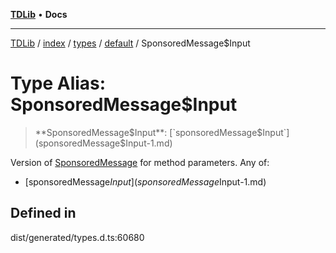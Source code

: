 [**TDLib**](../../../../../../README.md) • **Docs**

***

[TDLib](../../../../../../modules.md) / [index](../../../../../README.md) / [types](../../../README.md) / [default](../README.md) / SponsoredMessage$Input

# Type Alias: SponsoredMessage$Input

> **SponsoredMessage$Input**: [`sponsoredMessage$Input`](sponsoredMessage$Input-1.md)

Version of [SponsoredMessage](SponsoredMessage.md) for method parameters.
Any of:
- [sponsoredMessage$Input](sponsoredMessage$Input-1.md)

## Defined in

dist/generated/types.d.ts:60680
